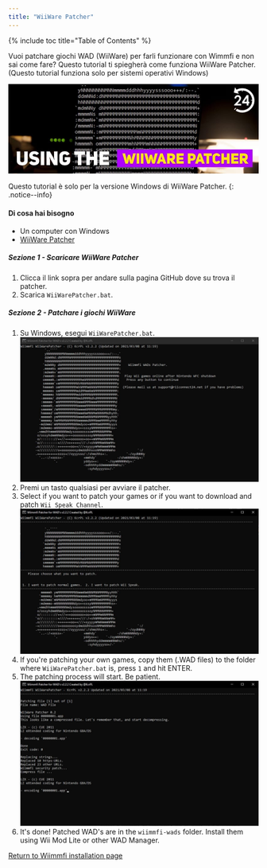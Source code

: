 ```yaml
---
title: "WiiWare Patcher"
---
```


{% include toc title="Table of Contents" %}

Vuoi patchare giochi WAD (WiiWare) per farli funzionare con Wimmfi e non sai come fare? Questo tutorial ti spiegherà come funziona WiiWare Patcher. (Questo tutorial funziona solo per sistemi operativi Windows)

![Usare il WiiWare Patcher](/images/rc24_using_the_wiiware_patcher.jpg)

Questo tutorial è solo per la versione Windows di WiiWare Patcher.
{: .notice--info}

#### Di cosa hai bisogno

* Un computer con Windows
* [WiiWare Patcher](https://github.com/RiiConnect24/WiiWare-Patcher/releases)

##### Sezione 1 - Scaricare WiiWare Patcher

1. Clicca il link sopra per andare sulla pagina GitHub dove su trova il patcher.
2. Scarica `WiiWarePatcher.bat`.

##### Sezione 2 - Patchare i giochi WiiWare

1. Su Windows, esegui `WiiWarePatcher.bat`. ![WiiWare Patcher Main Menu](/images/WiiWare-Patcher/1.JPG)
2. Premi un tasto qualsiasi per avviare il patcher.
3. Select if you want to patch your games or if you want to download and patch `Wii Speak Channel`. ![Select patching mode](/images/WiiWare-Patcher/2.JPG)
4. If you're patching your own games, copy them (.WAD files) to the folder where `WiiWarePatcher.bat` is, press `1` and hit ENTER.
5. The patching process will start. Be patient. ![Patching...](/images/WiiWare-Patcher/3.JPG)
6. It's done! Patched WAD's are in the `wiimmfi-wads` folder. Install them using Wii Mod Lite or other WAD Manager.

[Return to Wiimmfi installation page](wiimmfi)
